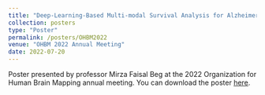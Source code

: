 ```yaml
---
title: "Deep-Learning-Based Multi-modal Survival Analysis for Alzheimer’s Disease"
collection: posters
type: "Poster"
permalink: /posters/OHBM2022
venue: "OHBM 2022 Annual Meeting"
date: 2022-07-20
---
```

Poster presented by professor Mirza Faisal Beg at the 2022 Organization for Human Brain Mapping annual meeting. You can download the poster [here](http://cedricbeaulac.github.io/files/OHBM2022.pdf).
